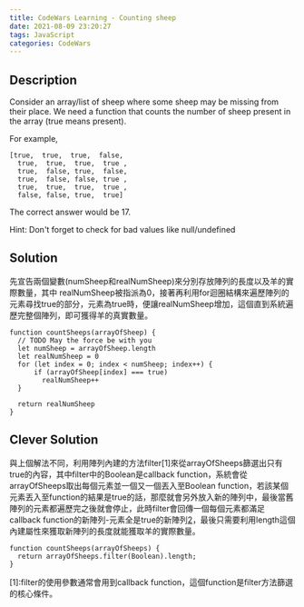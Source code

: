 ```yaml
---
title: CodeWars Learning - Counting sheep
date: 2021-08-09 23:20:27
tags: JavaScript
categories: CodeWars
---
```


## Description

Consider an array/list of sheep where some sheep may be missing from their place. We need a function that counts the number of sheep present in the array (true means present).


For example,

```
[true,  true,  true,  false,
  true,  true,  true,  true ,
  true,  false, true,  false,
  true,  false, false, true ,
  true,  true,  true,  true ,
  false, false, true,  true]
```

The correct answer would be 17.

Hint: Don't forget to check for bad values like null/undefined


## Solution

先宣告兩個變數(numSheep和realNumSheep)來分別存放陣列的長度以及羊的實際數量，其中
realNumSheep被指派為0，接著再利用for迴圈結構來遍歷陣列的元素尋找true的部分，元素為true時，便讓realNumSheep增加，這個直到系統遍歷完整個陣列，即可獲得羊的真實數量。

```
function countSheeps(arrayOfSheep) {
  // TODO May the force be with you
  let numSheep = arrayOfSheep.length
  let realNumSheep = 0
  for (let index = 0; index < numSheep; index++) {
      if (arrayOfSheep[index] === true)
        realNumSheep++
  }
  
  return realNumSheep
}
```


## Clever Solution

與上個解法不同，利用陣列內建的方法filter[1]來從arrayOfSheeps篩選出只有true的內容，其中filter中的Boolean是callback function，系統會從arrayOfSheeps取出每個元素並一個又一個丟入至Boolean function，若該某個元素丟入至function的結果是true的話，那麼就會另外放入新的陣列中，最後當舊陣列的元素都遍歷完之後就會停止，此時filter會回傳一個每個元素都滿足callback function的新陣列-元素全是true的新陣列[2]，最後只需要利用length這個內建屬性來獲取新陣列的長度就能獲取羊的實際數量。

```
function countSheeps(arrayOfSheeps) {
  return arrayOfSheeps.filter(Boolean).length;
}
```
[1]:filter的使用參數通常會用到callback function，這個function是filter方法篩選的核心條件。

[2]:元素全是true的原因：這是由於Boolean這個函式是檢測參數是否為true，一般來說若丟入的參數不是false、null、空字串以及判定false的表達式的話，就會回傳true，否則就為false。


